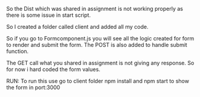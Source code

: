 So the Dist which was shared in assignment is not working properly as there is some issue in start script.

So I created a folder called client and added all my code.

So if you go to Formcomponent.js you will see all the logic created for form to render and submit the form. The POST is also added to handle submit function.

The GET call what you shared in assignment is not giving any response. So for now i hard coded the form values.

RUN: To run this use go to client folder npm install and npm start to show the form in port:3000
